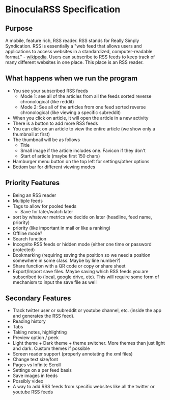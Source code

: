# BinoculaRSS Specification

## Purpose

A mobile, feature rich, RSS reader. RSS stands for Really Simply Syndication. RSS is essentially a "web feed that allows users and applications to access websites in a standardized, computer-readable format." - [wikipedia](https://en.wikipedia.org/wiki/RSS). Users can subscribe to RSS feeds to keep track of many different websites in one place. This place is an RSS reader.

## What happens when we run the program

- You see your subscribed RSS feeds
  - Mode 1: see all of the articles from all the feeds sorted reverse chronological (like reddit)
  - Mode 2: See all of the articles from one feed sorted reverse chronological (like viewing a specific subreddit)
- When you click on article, it will open the article in a new activity
- There is a button to add more RSS feeds
- You can click on an article to view the entire article (we show only a thumbnail at first)
- The thumbnail will be as follows
  - Title
  - Small image if the article includes one. Favicon if they don't
  - Start of article (maybe first 150 chars)
- Hamburger menu button on the top left for settings/other options
- Bottom bar for different viewing modes

## Priority Features

- Being an RSS reader
- Multiple feeds
- Tags to allow for pooled feeds
  - Save for later/watch later
- sort by whatever metrics we decide on later (headline, feed name, priority)
- priority (like important in mail or like a ranking)
- Offline mode? 
- Search function
- Incognito RSS feeds or hidden mode (either one time or password protected)
- Bookmarking (requiring saving the position so we need a position somewhere in some class. Maybe by line number?)
- Share function with a QR code or copy or share sheet
- Export/Import save files. Maybe saving which RSS feeds you are subscribed to (local, google drive, etc). This will require some form of mechanism to input the save file as well

## Secondary Features

- Track twitter user or subreddit or youtube channel, etc. (inside the app and generates the RSS feed).
- Reading history
- Tabs
- Taking notes, highlighting
- Preview option / peek
- Light theme + Dark theme + theme switcher. More themes than just light and dark. Custom themes if possible
- Screen reader support (properly annotating the xml files)
- Change text size/font
- Pages vs Infinite Scroll
- Settings on a per feed basis
- Save images in feeds
- Possibly video
- A way to add RSS feeds from specific websites like all the twitter or youtube RSS feeds

